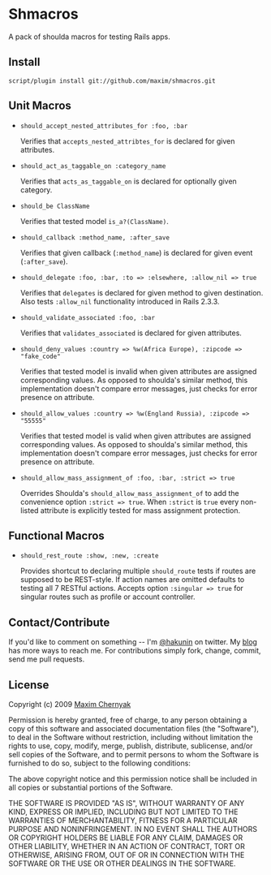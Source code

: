 Shmacros
========

A pack of shoulda macros for testing Rails apps.

Install
-------
  
    script/plugin install git://github.com/maxim/shmacros.git

Unit Macros
-----------

- `should_accept_nested_attributes_for :foo, :bar` 
  
  Verifies that `accepts_nested_attribtes_for` is declared for given attributes.

- `should_act_as_taggable_on :category_name`

  Verifies that `acts_as_taggable_on` is declared for optionally given category.

- `should_be ClassName`

  Verifies that tested model `is_a?(ClassName)`.

- `should_callback :method_name, :after_save`

  Verifies that given callback (`:method_name`) is declared for given event (`:after_save`).

- `should_delegate :foo, :bar, :to => :elsewhere, :allow_nil => true`

  Verifies that `delegates` is declared for given method to given destination. Also tests `:allow_nil` functionality introduced in Rails 2.3.3.

- `should_validate_associated :foo, :bar`

  Verifies that `validates_associated` is declared for given attributes.

- `should_deny_values :country => %w(Africa Europe), :zipcode => "fake_code"`

  Verifies that tested model is invalid when given attributes are assigned corresponding values.
  As opposed to shoulda's similar method, this implementation doesn't compare error messages, just checks for error presence on attribute.

- `should_allow_values :country => %w(England Russia), :zipcode => "55555"`

  Verifies that tested model is valid when given attributes are assigned corresponding values.
  As opposed to shoulda's similar method, this implementation doesn't compare error messages, just checks for error presence on attribute.

- `should_allow_mass_assignment_of :foo, :bar, :strict => true`

  Overrides Shoulda's `should_allow_mass_assignment_of` to add the convenience option `:strict => true`. When `:strict` is `true` every non-listed attribute is explicitly tested for mass assignment protection.
  
Functional Macros
-----------------

- `should_rest_route :show, :new, :create`

  Provides shortcut to declaring multiple `should_route` tests if routes are supposed to be REST-style. If action names are omitted defaults to testing all 7 RESTful actions. Accepts option `:singular => true` for singular routes such as profile or account controller.


Contact/Contribute
------------------

If you'd like to comment on something -- I'm [@hakunin](http://twitter.com/hakunin) on twitter.
My [blog](http://mediumexposure.com) has more ways to reach me. 
For contributions simply fork, change, commit, send me pull requests.

License
-------

Copyright (c) 2009 [Maxim Chernyak](http://mediumexposure.com)
 
Permission is hereby granted, free of charge, to any person obtaining
a copy of this software and associated documentation files (the
"Software"), to deal in the Software without restriction, including
without limitation the rights to use, copy, modify, merge, publish,
distribute, sublicense, and/or sell copies of the Software, and to
permit persons to whom the Software is furnished to do so, subject to
the following conditions:
 
The above copyright notice and this permission notice shall be
included in all copies or substantial portions of the Software.
 
THE SOFTWARE IS PROVIDED "AS IS", WITHOUT WARRANTY OF ANY KIND,
EXPRESS OR IMPLIED, INCLUDING BUT NOT LIMITED TO THE WARRANTIES OF
MERCHANTABILITY, FITNESS FOR A PARTICULAR PURPOSE AND
NONINFRINGEMENT. IN NO EVENT SHALL THE AUTHORS OR COPYRIGHT HOLDERS BE
LIABLE FOR ANY CLAIM, DAMAGES OR OTHER LIABILITY, WHETHER IN AN ACTION
OF CONTRACT, TORT OR OTHERWISE, ARISING FROM, OUT OF OR IN CONNECTION
WITH THE SOFTWARE OR THE USE OR OTHER DEALINGS IN THE SOFTWARE.